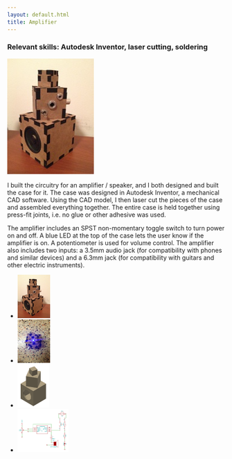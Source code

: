 ```yaml
---
layout: default.html
title: Amplifier
---
```


<h3> Relevant skills: Autodesk Inventor, laser cutting, soldering </h3>

<img src="/assets/images/projects/amplifier/amplifier_picture_height200px.jpg" width="200" class="left" alt="alt text">

I built the circuitry for an amplifier / speaker, and I both designed and built the case for it. The case was designed in Autodesk Inventor, a mechanical CAD software. Using the CAD model, I then laser cut the pieces of the case and assembled everything together. The entire case is held together using press-fit joints, i.e. no glue or other adhesive was used. 

The amplifier includes an SPST non-momentary toggle switch to turn power on and off. A blue LED at the top of the case lets the user know if the amplifier is on. A potentiometer is used for volume control. The amplifier also includes two inputs: a 3.5mm audio jack (for compatibility with phones and similar devices) and a 6.3mm jack (for compatibility with guitars and other electric instruments). 

<div class="clear"></div>

<ul class="image-list">
    <li>
        <a href="/assets/images/projects/amplifier/amplifier_picture.JPG">
        <img src="/assets/images/projects/amplifier/amplifier_picture_height200px.jpg" height="100" alt="alt text"></a>
    </li>
	<li>
        <a href="/assets/images/projects/amplifier/amplifier_top.JPG">
        <img src="/assets/images/projects/amplifier/amplifier_top_height200px.jpg" height="100" alt="alt text"></a>
    </li>
    <li>
        <a href="/assets/images/projects/amplifier/amplifier_cad.png">
        <img src="/assets/images/projects/amplifier/amplifier_cad_height200px.png" height="100" alt="alt text"></a>
    </li>
    <li>
        <a href="/assets/images/projects/amplifier/amplifier_schematic.png">
        <img src="/assets/images/projects/amplifier/amplifier_schematic_height200px.png" height="100" alt="alt text"></a>
    </li>
</ul>
